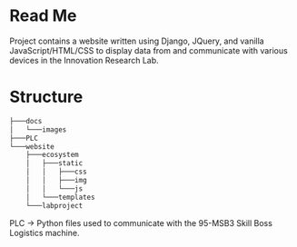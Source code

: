 # Read Me

Project contains a website written using Django, JQuery, and vanilla JavaScript/HTML/CSS to display data from and communicate with various devices in the Innovation Research Lab.

# Structure
```bash
├───docs
│   └───images
├───PLC
└───website
    ├───ecosystem
    │   ├───static
    │   │   ├───css
    │   │   ├───img
    │   │   └───js
    │   └───templates
    └───labproject
```
PLC -> Python files used to communicate with the 95-MSB3 Skill Boss Logistics machine.